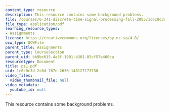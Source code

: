 ```yaml
---
content_type: resource
description: This resource contains some background problems.
file: /courses/6-341-discrete-time-signal-processing-fall-2005/1c6c0c3d2c0d767e2630148127173730_ps1.pdf
file_type: application/pdf
learning_resource_types:
- Assignments
license: https://creativecommons.org/licenses/by-nc-sa/4.0/
ocw_type: OCWFile
parent_title: Assignments
parent_type: CourseSection
parent_uid: bb9bc615-4a3f-1901-b301-05cf57e460ca
resourcetype: Document
title: ps1.pdf
uid: 1c6c0c3d-2c0d-767e-2630-148127173730
video_files:
  video_thumbnail_file: null
video_metadata:
  youtube_id: null
---
```

This resource contains some background problems.